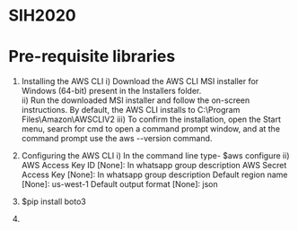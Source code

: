 # SIH2020
# Pre-requisite libraries
1) Installing the AWS CLI
	i) Download the AWS CLI MSI installer for Windows (64-bit) present in the Installers folder.	
	ii) Run the downloaded MSI installer and follow the on-screen instructions. By default, the AWS CLI installs to C:\Program Files\Amazon\AWSCLIV2
	iii) To confirm the installation, open the Start menu, search for cmd to open a command prompt window, and at the command prompt use the aws --version command.

2) Configuring the AWS CLI
	i) In the command line type- $aws configure
	ii) AWS Access Key ID [None]: In whatsapp group description
	    AWS Secret Access Key [None]: In whatsapp group description
	    Default region name [None]: us-west-1
	    Default output format [None]: json

3) $pip install boto3
4) 